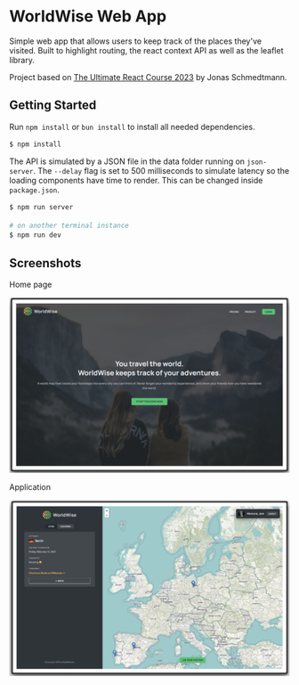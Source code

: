 # WorldWise Web App

Simple web app that allows users to keep track of the places they've visited. Built to highlight routing, the react context API as well as the leaflet library.

Project based on [The Ultimate React Course 2023](https://www.udemy.com/course/the-ultimate-react-course/) by Jonas Schmedtmann.

## Getting Started

Run `npm install` or `bun install` to install all needed dependencies.

```bash
$ npm install
```

The API is simulated by a JSON file in the data folder running on `json-server`. The `--delay` flag is set to 500 milliseconds to simulate latency so the loading components have time to render. This can be changed inside `package.json`.

```bash
$ npm run server

# on another terminal instance
$ npm run dev
```

## Screenshots

Home page

![](screenshot_1.jpeg)

Application

![](screenshot_2.jpeg)
